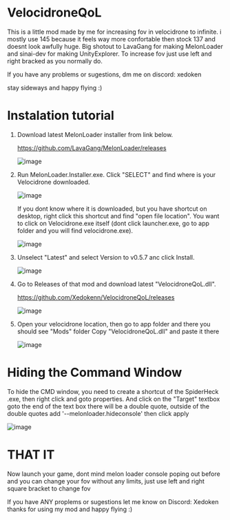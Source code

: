 # VelocidroneQoL

This is a little mod made by me for increasing fov in velocidrone to infinite. i mostly use 145 because it feels way more confortable then stock 137 and doesnt look awfully huge.
Big shotout to LavaGang for making MelonLoader and sinai-dev for making UnityExplorer.
To increase fov just use left and right bracked as you normally do.

If you have any problems or sugestions, dm me on discord: xedoken

stay sideways and happy flying :)



# Instalation tutorial

1. Download latest MelonLoader installer from link below.
   
   https://github.com/LavaGang/MelonLoader/releases
   
   ![image](https://github.com/Xedokenn/VelocidroneQoL/assets/61141323/0a3f6eb6-b785-4f73-9ab4-f4c6e20306a9)


2. Run MelonLoader.Installer.exe. Click "SELECT" and find where is your Velocidrone downloaded.
   
   ![image](https://github.com/Xedokenn/VelocidroneQoL/assets/61141323/a9402441-975a-473c-8f41-a50b925e37ba)

   If you dont know where it is downloaded, but you have shortcut on desktop, right click this shortcut and find "open file location".
   You want to click on Velocidrone.exe itself (dont click launcher.exe, go to app folder and you will find velocidrone.exe).
   
   ![image](https://github.com/Xedokenn/VelocidroneQoL/assets/61141323/2d627328-4785-427c-b69c-213da485b69c)

3. Unselect "Latest" and select Version to v0.5.7 anc click Install.

   ![image](https://github.com/Xedokenn/VelocidroneQoL/assets/61141323/a986de29-e683-4498-a7b2-a7fdfd7931b5)


4. Go to Releases of that mod and download latest "VelocidroneQoL.dll".

   https://github.com/Xedokenn/VelocidroneQoL/releases

   ![image](https://github.com/Xedokenn/VelocidroneQoL/assets/61141323/c74bd6db-a44d-4067-8770-e1c1c3e102da)

5. Open your velocidrone location, then go to app folder and there you should see "Mods" folder
   Copy "VelocidroneQoL.dll" and paste it there
   
   ![image](https://github.com/Xedokenn/VelocidroneQoL/assets/61141323/f72ecba3-6879-45b5-9f04-f909ed384c24)

# Hiding the Command Window
To hide the CMD window, you need to create a shortcut of the SpiderHeck .exe, then right click and goto properties. And click on the "Target" textbox goto the end of the text box there will be a double quote, outside of the double quotes add '--melonloader.hideconsole' then click apply

![image](https://github.com/Xedokenn/VelocidroneQoL/assets/61141323/a66c6624-5103-4769-8bcb-2d9ab2da7727)


# THAT IT
Now launch your game, dont mind melon loader console poping out before and you can change your fov without any limits, just use left and right square bracket to change fov

If you have ANY proplems or sugestions let me know on Discord: Xedoken
thanks for using my mod and happy flying :)



   
